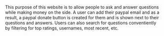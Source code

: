 This purpose of this website is to allow people to ask and answer questions while making money on the side. A user can add their paypal email and as a result, a paypal donate button is created for them and is shown next to their questions and answers. Users can also search for questions conventiently by filtering for top ratings, usernames, most recent, etc. 